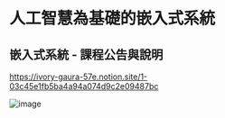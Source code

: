 # 人工智慧為基礎的嵌入式系統

## 嵌入式系統 - 課程公告與說明

https://ivory-gaura-57e.notion.site/1-03c45e1fb5ba4a94a074d9c2e09487bc

![image](https://user-images.githubusercontent.com/89329256/130341953-de900ba5-70cc-4494-91bb-7370a8c4c00b.png)
